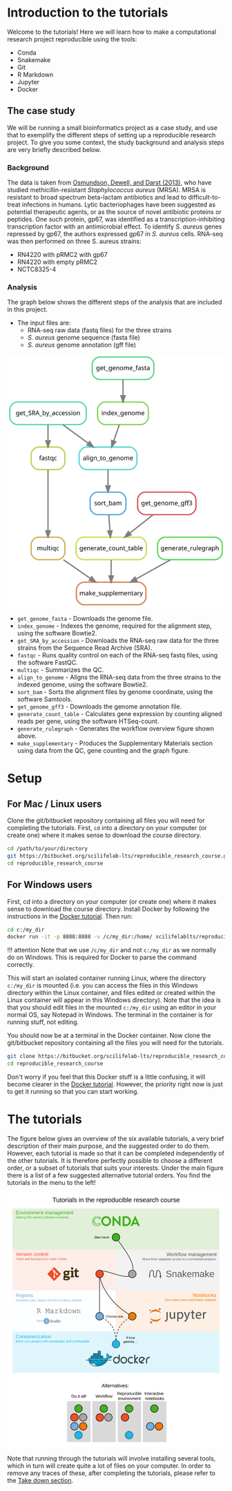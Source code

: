 # Introduction to the tutorials

Welcome to the tutorials! Here we will learn how to make a computational research project reproducible using the tools:

* Conda
* Snakemake
* Git
* R Markdown
* Jupyter
* Docker

## The case study
We will be running a small bioinformatics project as a case study, and use that to exemplify the different steps of setting up a reproducible research project. To give you some context, the study background and analysis steps are very briefly described below.

### Background

The data is taken from [Osmundson, Dewell, and Darst (2013)](http://journals.plos.org/plosone/article?id=10.1371/journal.pone.0076572), who have studied methicillin-resistant *Staphylococcus aureus* (MRSA).
MRSA is resistant to broad spectrum beta-lactam antibiotics and lead to difficult-to-treat infections in humans. Lytic bacteriophages have been suggested as potential therapeutic agents, or as the source of novel antibiotic proteins or peptides. One such protein, gp67, was identified as a transcription-inhibiting transcription factor with an antimicrobial effect. To identify *S. aureus* genes repressed by gp67, the authors expressed gp67 in *S. aureus* cells.
RNA-seq was then performed on three S. aureus strains:

* RN4220 with pRMC2 with gp67
* RN4220 with empty pRMC2
* NCTC8325-4

### Analysis

The graph below shows the different steps of the analysis that are included in this project.

* The input files are:
    * RNA-seq raw data (fastq files) for the three strains
    * *S. aureus* genome sequence (fasta file)
    * *S. aureus* genome annotation (gff file)

![](images/rulegraph_mrsa_intro.svg)


* `get_genome_fasta` - Downloads the genome file.
* `index_genome` - Indexes the genome, required for the alignment step, using the software Bowtie2.
* `get_SRA_by_accession` - Downloads the RNA-seq raw data for the three strains from the Sequence Read Archive (SRA).
* `fastqc` - Runs quality control on each of the RNA-seq fastq files, using the software FastQC.
* `multiqc` - Summarizes the QC.
* `align_to_genome` - Aligns the RNA-seq data from the three strains to the indexed genome, using the software Bowtie2.
* `sort_bam` - Sorts the alignment files by genome coordinate, using the software Samtools.
* `get_genome_gff3` - Downloads the genome annotation file.
* `generate_count_table` - Calculates gene expression by counting aligned reads per gene, using the software HTSeq-count.
* `generate_rulegraph` - Generates the workflow overview figure shown above.
* `make_supplementary` - Produces the Supplementary Materials section using data from the QC, gene counting and the graph figure.

# Setup
## For Mac / Linux users

Clone the git/bitbucket repository containing all files you will need for completing the tutorials. First, `cd` into a directory on your computer (or create one) where it makes sense to download the course directory.
```bash
cd /path/to/your/directory
git https://bitbucket.org/scilifelab-lts/reproducible_research_course.git
cd reproducible_research_course
```

## For Windows users
First, cd into a directory on your computer (or create one) where it makes sense to download the course directory. Install Docker by following the instructions in the [Docker tutorial](docker.md#windows). Then run:

```bash
cd c:/my_dir
docker run -it -p 8888:8888 -v /c/my_dir:/home/ scilifelablts/reproducible_research_course_slim
```

!!! attention
    Note that we use `/c/my_dir` and not `c:/my_dir` as we normally do on Windows. This is required for Docker to parse the command correctly.

This will start an isolated container running Linux, where the directory `c:/my_dir` is mounted (i.e. you can access the files in this Windows directory within the Linux container, and files edited or created within the Linux container will appear in this Windows directory).
Note that the idea is that you should edit files in the mounted `c:/my_dir` using an editor in your normal OS, say Notepad in Windows. The terminal in the container is for running stuff, not editing.

You should now be at a terminal in the Docker container. Now clone the git/bitbucket repository containing all the files you will need for the tutorials.

```bash
git clone https://bitbucket.org/scilifelab-lts/reproducible_research_course.git
cd reproducible_research_course
```

Don't worry if you feel that this Docker stuff is a little confusing, it will become clearer in the [Docker tutorial](docker.md). However, the priority right now is just to get it running so that you can start working.

# The tutorials

The figure below gives an overview of the six available tutorials, a very brief description of their main purpose, and the suggested order to do them. However, each tutorial is made so that it can be completed independently of the other tutorials. It is therefore perfectly possible to choose a different order, or a subset of tutorials that suits your interests. Under the main figure there is a list of a few suggested alternative tutorial orders. You find the tutorials in the menu to the left!

![](images/tutorials_overview.svg)

Note that running through the tutorials will involve installing several tools, which in turn will create quite a lot of files on your computer. In order to remove any traces of these, after completing the tutorials, please refer to the [Take down section](take_down.md).
